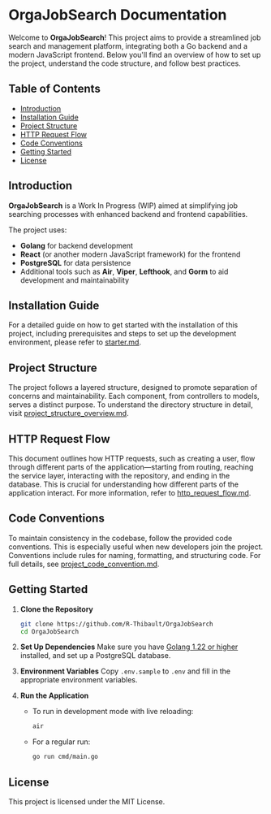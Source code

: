 # OrgaJobSearch Documentation

Welcome to **OrgaJobSearch**! This project aims to provide a streamlined job search and management platform, integrating both a Go backend and a modern JavaScript frontend. Below you'll find an overview of how to set up the project, understand the code structure, and follow best practices.

## Table of Contents

- [Introduction](#introduction)
- [Installation Guide](#installation-guide)
- [Project Structure](#project-structure)
- [HTTP Request Flow](#http-request-flow)
- [Code Conventions](#code-conventions)
- [Getting Started](#getting-started)
- [License](#license)

## Introduction

**OrgaJobSearch** is a Work In Progress (WIP) aimed at simplifying job searching processes with enhanced backend and frontend capabilities.

The project uses:

- **Golang** for backend development
- **React** (or another modern JavaScript framework) for the frontend
- **PostgreSQL** for data persistence
- Additional tools such as **Air**, **Viper**, **Lefthook**, and **Gorm** to aid development and maintainability

## Installation Guide

For a detailed guide on how to get started with the installation of this project, including prerequisites and steps to set up the development environment, please refer to [starter.md](./docs/starter.md).

## Project Structure

The project follows a layered structure, designed to promote separation of concerns and maintainability. Each component, from controllers to models, serves a distinct purpose. To understand the directory structure in detail, visit [project_structure_overview.md](./docs/project_structure_overview.md).

## HTTP Request Flow

This document outlines how HTTP requests, such as creating a user, flow through different parts of the application—starting from routing, reaching the service layer, interacting with the repository, and ending in the database. This is crucial for understanding how different parts of the application interact. For more information, refer to [http_request_flow.md](./docs/http_request_flow.md).

## Code Conventions

To maintain consistency in the codebase, follow the provided code conventions. This is especially useful when new developers join the project. Conventions include rules for naming, formatting, and structuring code. For full details, see [project_code_convention.md](./docs/project_code_conventions.md).

## Getting Started

1. **Clone the Repository**
   ```sh
   git clone https://github.com/R-Thibault/OrgaJobSearch
   cd OrgaJobSearch
   ```
2. **Set Up Dependencies**
   Make sure you have [Golang 1.22 or higher](https://golang.org/dl/) installed, and set up a PostgreSQL database.

3. **Environment Variables**
   Copy `.env.sample` to `.env` and fill in the appropriate environment variables.

4. **Run the Application**
   - To run in development mode with live reloading:
     ```sh
     air
     ```
   - For a regular run:
     ```sh
     go run cmd/main.go
     ```

## License

This project is licensed under the MIT License.
